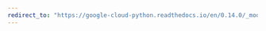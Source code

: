 ```yaml
---
redirect_to: "https://google-cloud-python.readthedocs.io/en/0.14.0/_modules/gcloud/monitoring/timeseries.html"
---
```


